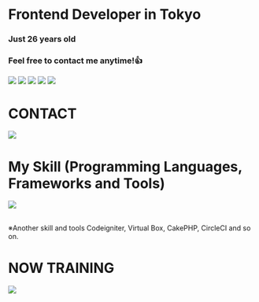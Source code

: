 # Frontend Developer in Tokyo
### Just 26 years old 
### Feel free to contact me anytime!👍

![](http://github-profile-summary-cards.vercel.app/api/cards/profile-details?username=yamazakiyoshiki&theme=dracula)
![](http://github-profile-summary-cards.vercel.app/api/cards/repos-per-language?username=yamazakiyoshiki&theme=dracula) ![](http://github-profile-summary-cards.vercel.app/api/cards/most-commit-language?username=yamazakiyoshiki&theme=dracula)
![](http://github-profile-summary-cards.vercel.app/api/cards/stats?username=yamazakiyoshiki&theme=dracula) ![](http://github-profile-summary-cards.vercel.app/api/cards/productive-time?username=yamazakiyoshiki&theme=dracula&utcOffset=8)

# CONTACT

<p align="left">
<a href="[yoshiky1129@gmail.com_email]"><img src="https://img.shields.io/badge/Gmail-d14836?style=flat-square&logo=Gmail&logoColor=white&link=[yoshiky1129@gmail.com_email]"/></a>
</p>



# My Skill (Programming Languages, Frameworks and Tools)

<img src="https://skillicons.dev/icons?i=html,css,js,typescript,firebase,supabase,express,mongodb,postman,react,redux,next,tailwind,materialui,emotion,sass,git,github,vscode,vite" /> <br /><br />

  ※Another skill and tools
  Codeigniter, Virtual Box, CakePHP, CircleCI and so on.
  
# NOW TRAINING

<img src="https://skillicons.dev/icons?i=react,redux,next,typescript" /> <br /><br />
